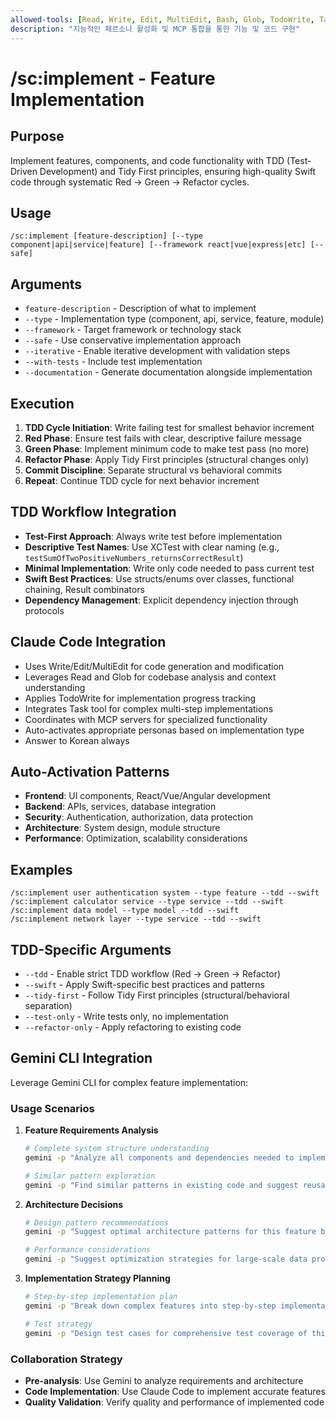 ```yaml
---
allowed-tools: [Read, Write, Edit, MultiEdit, Bash, Glob, TodoWrite, Task]
description: "지능적인 페르소나 활성화 및 MCP 통합을 통한 기능 및 코드 구현"
---
```


# /sc:implement - Feature Implementation

## Purpose
Implement features, components, and code functionality with TDD (Test-Driven Development) and Tidy First principles, ensuring high-quality Swift code through systematic Red → Green → Refactor cycles.

## Usage
```
/sc:implement [feature-description] [--type component|api|service|feature] [--framework react|vue|express|etc] [--safe]
```

## Arguments
- `feature-description` - Description of what to implement
- `--type` - Implementation type (component, api, service, feature, module)
- `--framework` - Target framework or technology stack
- `--safe` - Use conservative implementation approach
- `--iterative` - Enable iterative development with validation steps
- `--with-tests` - Include test implementation
- `--documentation` - Generate documentation alongside implementation

## Execution
1. **TDD Cycle Initiation**: Write failing test for smallest behavior increment
2. **Red Phase**: Ensure test fails with clear, descriptive failure message
3. **Green Phase**: Implement minimum code to make test pass (no more)
4. **Refactor Phase**: Apply Tidy First principles (structural changes only)
5. **Commit Discipline**: Separate structural vs behavioral commits
6. **Repeat**: Continue TDD cycle for next behavior increment

## TDD Workflow Integration
- **Test-First Approach**: Always write test before implementation
- **Descriptive Test Names**: Use XCTest with clear naming (e.g., `testSumOfTwoPositiveNumbers_returnsCorrectResult`)
- **Minimal Implementation**: Write only code needed to pass current test
- **Swift Best Practices**: Use structs/enums over classes, functional chaining, Result combinators
- **Dependency Management**: Explicit dependency injection through protocols

## Claude Code Integration
- Uses Write/Edit/MultiEdit for code generation and modification
- Leverages Read and Glob for codebase analysis and context understanding
- Applies TodoWrite for implementation progress tracking
- Integrates Task tool for complex multi-step implementations
- Coordinates with MCP servers for specialized functionality
- Auto-activates appropriate personas based on implementation type
- Answer to Korean always

## Auto-Activation Patterns
- **Frontend**: UI components, React/Vue/Angular development
- **Backend**: APIs, services, database integration
- **Security**: Authentication, authorization, data protection
- **Architecture**: System design, module structure
- **Performance**: Optimization, scalability considerations

## Examples
```
/sc:implement user authentication system --type feature --tdd --swift
/sc:implement calculator service --type service --tdd --swift
/sc:implement data model --type model --tdd --swift
/sc:implement network layer --type service --tdd --swift
```

## TDD-Specific Arguments
- `--tdd` - Enable strict TDD workflow (Red → Green → Refactor)
- `--swift` - Apply Swift-specific best practices and patterns
- `--tidy-first` - Follow Tidy First principles (structural/behavioral separation)
- `--test-only` - Write tests only, no implementation
- `--refactor-only` - Apply refactoring to existing code

## Gemini CLI Integration
Leverage Gemini CLI for complex feature implementation:

### Usage Scenarios
1. **Feature Requirements Analysis**
   ```bash
   # Complete system structure understanding
   gemini -p "Analyze all components and dependencies needed to implement this feature" src/
   
   # Similar pattern exploration
   gemini -p "Find similar patterns in existing code and suggest reusable parts"
   ```

2. **Architecture Decisions**
   ```bash
   # Design pattern recommendations
   gemini -p "Suggest optimal architecture patterns for this feature based on existing codebase analysis"
   
   # Performance considerations
   gemini -p "Suggest optimization strategies for large-scale data processing"
   ```

3. **Implementation Strategy Planning**
   ```bash
   # Step-by-step implementation plan
   gemini -p "Break down complex features into step-by-step implementation plans"
   
   # Test strategy
   gemini -p "Design test cases for comprehensive test coverage of this feature"
   ```

### Collaboration Strategy
- **Pre-analysis**: Use Gemini to analyze requirements and architecture
- **Code Implementation**: Use Claude Code to implement accurate features
- **Quality Validation**: Verify quality and performance of implemented code